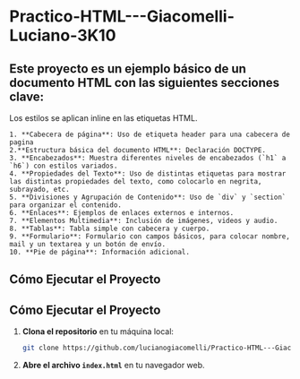 # Practico-HTML---Giacomelli-Luciano-3K10
## Este proyecto es un ejemplo básico de un documento HTML con las siguientes secciones clave:
Los estilos se aplican inline en las etiquetas HTML.

    1. **Cabecera de página**: Uso de etiqueta header para una cabecera de pagina
    2.**Estructura básica del documento HTML**: Declaración DOCTYPE.
    3. **Encabezados**: Muestra diferentes niveles de encabezados (`h1` a `h6`) con estilos variados.
    4. **Propiedades del Texto**: Uso de distintas etiquetas para mostrar las distintas propiedades del texto, como colocarlo en negrita, subrayado, etc.
    5. **Divisiones y Agrupación de Contenido**: Uso de `div` y `section` para organizar el contenido.
    6. **Enlaces**: Ejemplos de enlaces externos e internos.
    7. **Elementos Multimedia**: Inclusión de imágenes, videos y audio.
    8. **Tablas**: Tabla simple con cabecera y cuerpo.
    9. **Formulario**: Formulario con campos básicos, para colocar nombre, mail y un textarea y un botón de envío.
    10. **Pie de página**: Información adicional.
    
## Cómo Ejecutar el Proyecto

## Cómo Ejecutar el Proyecto

1. **Clona el repositorio** en tu máquina local:
    ```bash
    git clone https://github.com/lucianogiacomelli/Practico-HTML---Giacomelli-Luciano-3K10
    ```
2. **Abre el archivo `index.html`** en tu navegador web.
